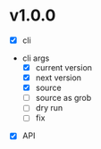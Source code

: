 # v1.0.0

- [x] cli
- cli args
  - [x] current version
  - [x] next version
  - [x] source
  - [ ] source as grob
  - [ ] dry run
  - [ ] fix
- [x] API